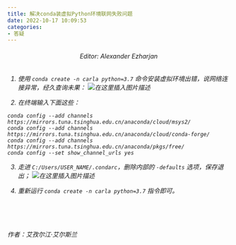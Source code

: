 ```yaml
---
title: 解决conda装虚拟Python环境联网失败问题
date: 2022-10-17 10:09:53
categories:
- 答疑
---
```



<h6 align="center">Editor: Alexander Ezharjan<h6>

1. 使用 `conda create -n carla python=3.7` 命令安装虚拟环境出错，说网络连接异常，经久查询未果：
![在这里插入图片描述](https://img-blog.csdnimg.cn/0af662487e2c48f7baaf3f323d1dbc73.png)

2. 在终端输入下面这些：
```
conda config --add channels https://mirrors.tuna.tsinghua.edu.cn/anaconda/cloud/msys2/
conda config --add channels https://mirrors.tuna.tsinghua.edu.cn/anaconda/cloud/conda-forge/
conda config --add channels https://mirrors.tuna.tsinghua.edu.cn/anaconda/pkgs/free/
conda config --set show_channel_urls yes
```

3. 走进 `C:/Users/USER_NAME/.condarc`，删除内部的 `-defaults` 选项，保存退出；
![在这里插入图片描述](https://img-blog.csdnimg.cn/3d4a61eddb84466586e14749939fd41c.png)



4. 重新运行 `conda create -n carla python=3.7` 指令即可。

<br>

<br>
<br>


作者：艾孜尔江·艾尔斯兰
